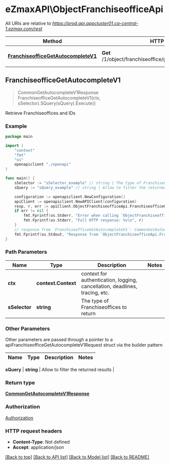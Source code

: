 # eZmaxAPI\ObjectFranchiseofficeApi

All URIs are relative to *https://prod.api.appcluster01.ca-central-1.ezmax.com/rest*

Method | HTTP request | Description
------------- | ------------- | -------------
[**FranchiseofficeGetAutocompleteV1**](ObjectFranchiseofficeApi.md#FranchiseofficeGetAutocompleteV1) | **Get** /1/object/franchiseoffice/getAutocomplete/{sSelector} | Retrieve Franchiseoffices and IDs



## FranchiseofficeGetAutocompleteV1

> CommonGetAutocompleteV1Response FranchiseofficeGetAutocompleteV1(ctx, sSelector).SQuery(sQuery).Execute()

Retrieve Franchiseoffices and IDs



### Example

```go
package main

import (
    "context"
    "fmt"
    "os"
    openapiclient "./openapi"
)

func main() {
    sSelector := "sSelector_example" // string | The type of Franchiseoffices to return
    sQuery := "sQuery_example" // string | Allow to filter the returned results (optional)

    configuration := openapiclient.NewConfiguration()
    apiClient := openapiclient.NewAPIClient(configuration)
    resp, r, err := apiClient.ObjectFranchiseofficeApi.FranchiseofficeGetAutocompleteV1(context.Background(), sSelector).SQuery(sQuery).Execute()
    if err != nil {
        fmt.Fprintf(os.Stderr, "Error when calling `ObjectFranchiseofficeApi.FranchiseofficeGetAutocompleteV1``: %v\n", err)
        fmt.Fprintf(os.Stderr, "Full HTTP response: %v\n", r)
    }
    // response from `FranchiseofficeGetAutocompleteV1`: CommonGetAutocompleteV1Response
    fmt.Fprintf(os.Stdout, "Response from `ObjectFranchiseofficeApi.FranchiseofficeGetAutocompleteV1`: %v\n", resp)
}
```

### Path Parameters


Name | Type | Description  | Notes
------------- | ------------- | ------------- | -------------
**ctx** | **context.Context** | context for authentication, logging, cancellation, deadlines, tracing, etc.
**sSelector** | **string** | The type of Franchiseoffices to return | 

### Other Parameters

Other parameters are passed through a pointer to a apiFranchiseofficeGetAutocompleteV1Request struct via the builder pattern


Name | Type | Description  | Notes
------------- | ------------- | ------------- | -------------

 **sQuery** | **string** | Allow to filter the returned results | 

### Return type

[**CommonGetAutocompleteV1Response**](CommonGetAutocompleteV1Response.md)

### Authorization

[Authorization](../README.md#Authorization)

### HTTP request headers

- **Content-Type**: Not defined
- **Accept**: application/json

[[Back to top]](#) [[Back to API list]](../README.md#documentation-for-api-endpoints)
[[Back to Model list]](../README.md#documentation-for-models)
[[Back to README]](../README.md)


